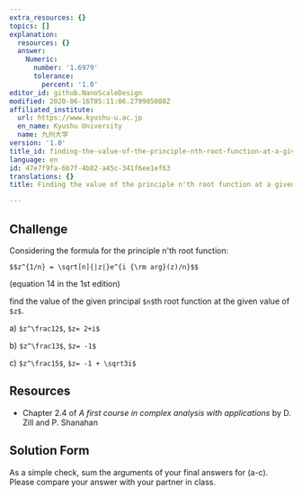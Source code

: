 ```yaml
---
extra_resources: {}
topics: []
explanation:
  resources: {}
  answer:
    Numeric:
      number: '1.6979'
      tolerance:
        percent: '1.0'
editor_id: github.NanoScaleDesign
modified: 2020-06-16T05:11:06.279985088Z
affiliated_institute:
  url: https://www.kyushu-u.ac.jp
  en_name: Kyushu University
  name: 九州大学
version: '1.0'
title_id: finding-the-value-of-the-principle-nth-root-function-at-a-given-value-of-z
language: en
id: 47e7f9fa-6b7f-4b82-a45c-341f6ee1ef63
translations: {}
title: Finding the value of the principle n'th root function at a given value of z

---
```


## Challenge

Considering the formula for the principle n'th root function:

`$$z^{1/n} = \sqrt[n]{|z|}e^{i {\rm arg}(z)/n}$$`

(equation 14 in the 1st edition)

find the value of the given principal `$n$`th root function at the given value of `$z$`. 
    
a) `$z^\frac12$`, `$z= 2+i$`

b) `$z^\frac13$`, `$z= -1$` 

c) `$z^\frac15$`, `$z= -1 + \sqrt3i$`

    
## Resources
    
- Chapter 2.4 of *A first course in complex analysis with applications* by D. Zill and P. Shanahan


## Solution Form
As a simple check, sum the arguments of your final answers for (a-c).
Please compare your answer with your partner in class.

